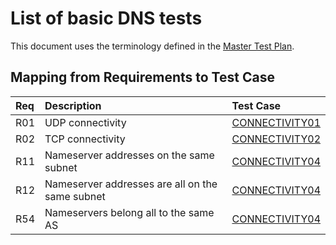 # List of basic DNS tests

This document uses the terminology defined in the [Master Test Plan](../Master%20Test%20Plan.md).

## Mapping from Requirements to Test Case

|Req| Description                                    | Test Case                         |
|:--|:-----------------------------------------------|:----------------------------------|
|R01|UDP connectivity                                |[CONNECTIVITY01](connectivity01.md)|
|R02|TCP connectivity                                |[CONNECTIVITY02](connectivity02.md)|
|R11|Nameserver addresses on the same subnet         |[CONNECTIVITY04](connectivity03.md)|
|R12|Nameserver addresses are all on the same subnet |[CONNECTIVITY04](connectivity03.md)|
|R54|Nameservers belong all to the same AS           |[CONNECTIVITY04](connectivity03.md)|
